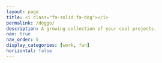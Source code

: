 ```yaml
---
layout: page
title: <i class="fa-solid fa-dog"></i>
permalink: /doggo/
description: A growing collection of your cool projects.
nav: true
nav_order: 5
display_categories: [work, fun]
horizontal: false
---
```

